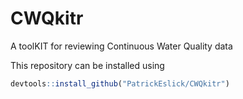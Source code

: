 # CWQkitr
A toolKIT for reviewing Continuous Water Quality data

This repository can be installed using 

```r
devtools::install_github("PatrickEslick/CWQkitr")
```
